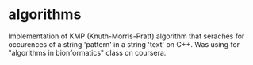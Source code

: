 algorithms
==========
Implementation of KMP (Knuth-Morris-Pratt) algorithm that seraches for occurences of a string 'pattern' in a string 'text' on C++.
Was using for "algorithms in bionformatics" class on coursera.
